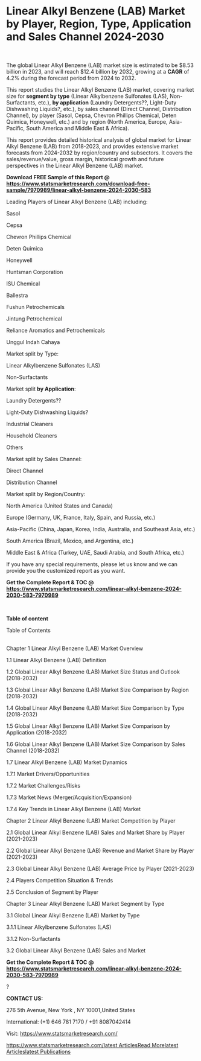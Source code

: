 <h1>Linear Alkyl Benzene (LAB) Market by Player, Region, Type, Application and Sales Channel 2024-2030</h1><br/><p>The global Linear Alkyl Benzene (LAB) market size is estimated to be $8.53 billion in 2023, and will reach $12.4 billion by 2032, growing at a <strong>CAGR</strong> of 4.2% during the forecast period from 2024 to 2032.</p>
 
 
 
 <p>This report studies the Linear Alkyl Benzene (LAB) market, covering market size for <strong>segment by type</strong> (Linear Alkylbenzene Sulfonates (LAS), Non-Surfactants, etc.), <strong>by application</strong> (Laundry Detergents??, Light-Duty Dishwashing Liquids?, etc.), by sales channel (Direct Channel, Distribution Channel), by player (Sasol, Cepsa, Chevron Phillips Chemical, Deten Quimica, Honeywell, etc.) and by region (North America, Europe, Asia-Pacific, South America and Middle East & Africa).</p>
 
 
 
 <p>This report provides detailed historical analysis of global market for Linear Alkyl Benzene (LAB) from 2018-2023, and provides extensive market forecasts from 2024-2032 by region/country and subsectors. It covers the sales/revenue/value, gross margin, historical growth and future perspectives in the Linear Alkyl Benzene (LAB) market.</p>
 
 
 
 <p><strong>Download FREE Sample of this Report @ <a href="https://www.statsmarketresearch.com/download-free-sample/7970989/linear-alkyl-benzene-2024-2030-583">https://www.statsmarketresearch.com/download-free-sample/7970989/linear-alkyl-benzene-2024-2030-583</a></strong></p>
 
 
 
 <p>Leading Players of Linear Alkyl Benzene (LAB) including:</p>
 
 
 
 <p>Sasol</p>
 
 
 
 <p>Cepsa</p>
 
 
 
 <p>Chevron Phillips Chemical</p>
 
 
 
 <p>Deten Quimica</p>
 
 
 
 <p>Honeywell</p>
 
 
 
 <p>Huntsman Corporation</p>
 
 
 
 <p>ISU Chemical</p>
 
 
 
 <p>Ballestra</p>
 
 
 
 <p>Fushun Petrochemicals</p>
 
 
 
 <p>Jintung Petrochemical</p>
 
 
 
 <p>Reliance Aromatics and Petrochemicals</p>
 
 
 
 <p>Unggul Indah Cahaya</p>
 
 
 
 <p>Market split by Type:</p>
 
 
 
 <p>Linear Alkylbenzene Sulfonates (LAS)</p>
 
 
 
 <p>Non-Surfactants</p>
 
 
 
 <p>Market split <strong>by Application</strong>:</p>
 
 
 
 <p>Laundry Detergents??</p>
 
 
 
 <p>Light-Duty Dishwashing Liquids?</p>
 
 
 
 <p>Industrial Cleaners</p>
 
 
 
 <p>Household Cleaners</p>
 
 
 
 <p>Others</p>
 
 
 
 <p>Market split by Sales Channel:</p>
 
 
 
 <p>Direct Channel</p>
 
 
 
 <p>Distribution Channel</p>
 
 
 
 <p>Market split by Region/Country:</p>
 
 
 
 <p>North America (United States and Canada)</p>
 
 
 
 <p>Europe (Germany, UK, France, Italy, Spain, and Russia, etc.)</p>
 
 
 
 <p>Asia-Pacific (China, Japan, Korea, India, Australia, and Southeast Asia, etc.)</p>
 
 
 
 <p>South America (Brazil, Mexico, and Argentina, etc.)</p>
 
 
 
 <p>Middle East & Africa (Turkey, UAE, Saudi Arabia, and South Africa, etc.)</p>
 
 
 
 <p>If you have any special requirements, please let us know and we can provide you the customized report as you want.</p>
 
 
 
 <div><b>Get the Complete Report & TOC @ <a href="https://www.statsmarketresearch.com/linear-alkyl-benzene-2024-2030-583-7970989">https://www.statsmarketresearch.com/linear-alkyl-benzene-2024-2030-583-7970989</a></b></div>
 
 
 
 <p><br />
 
 <b>Table of content</b></p>
 
 
 
 <p>Table of Contents<br />
 
 <br />
 
 Chapter 1 Linear Alkyl Benzene (LAB) Market Overview<br />
 
 1.1 Linear Alkyl Benzene (LAB) Definition<br />
 
 1.2 Global Linear Alkyl Benzene (LAB) Market Size Status and Outlook (2018-2032)<br />
 
 1.3 Global Linear Alkyl Benzene (LAB) Market Size Comparison by Region (2018-2032)<br />
 
 1.4 Global Linear Alkyl Benzene (LAB) Market Size Comparison by Type (2018-2032)<br />
 
 1.5 Global Linear Alkyl Benzene (LAB) Market Size Comparison by Application (2018-2032)<br />
 
 1.6 Global Linear Alkyl Benzene (LAB) Market Size Comparison by Sales Channel (2018-2032)<br />
 
 1.7 Linear Alkyl Benzene (LAB) Market Dynamics<br />
 
 1.7.1 Market Drivers/Opportunities<br />
 
 1.7.2 Market Challenges/Risks<br />
 
 1.7.3 Market News (Merger/Acquisition/Expansion)<br />
 
 1.7.4 Key Trends in Linear Alkyl Benzene (LAB) Market<br />
 
 Chapter 2 Linear Alkyl Benzene (LAB) Market Competition by Player<br />
 
 2.1 Global Linear Alkyl Benzene (LAB) Sales and Market Share by Player (2021-2023)<br />
 
 2.2 Global Linear Alkyl Benzene (LAB) Revenue and Market Share by Player (2021-2023)<br />
 
 2.3 Global Linear Alkyl Benzene (LAB) Average Price by Player (2021-2023)<br />
 
 2.4 Players Competition Situation & Trends<br />
 
 2.5 Conclusion of Segment by Player<br />
 
 Chapter 3 Linear Alkyl Benzene (LAB) Market Segment by Type<br />
 
 3.1 Global Linear Alkyl Benzene (LAB) Market by Type<br />
 
 3.1.1 Linear Alkylbenzene Sulfonates (LAS)<br />
 
 3.1.2 Non-Surfactants<br />
 
 3.2 Global Linear Alkyl Benzene (LAB) Sales and Market</p>
 
 
 
 <div><b>Get the Complete Report & TOC @ <a href="https://www.statsmarketresearch.com/linear-alkyl-benzene-2024-2030-583-7970989">https://www.statsmarketresearch.com/linear-alkyl-benzene-2024-2030-583-7970989</a></b></div>
 
 
 
 <p>? </p>
 
 
 
 <p><b>CONTACT US:</b><br />
 
 276 5th Avenue, New York , NY 10001,United States<br />
 
 International: (+1) 646 781 7170 / +91 8087042414<br />
 
 Visit: <a href="https://www.statsmarketresearch.com/">https://www.statsmarketresearch.com/</a><br />
 
 <a href="https://gyeongbokgung.com">https://www.statsmarketresearch.com/</a><a href="https://hallyeomaritime.com">latest Articles</a><a href="https://jingwansa.com">Read More</a><a href="https://nguoiviet.jp/">latest Articles</a><a href="https://www.intelmarketresearch.com/">latest Publications</a></p>
